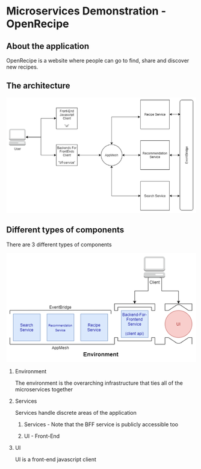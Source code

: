 # Microservices Demonstration - OpenRecipe

## About the application
OpenRecipe is a website where people can go to find, share and discover new recipes. 

## The architecture

![30000 foot view: Application Layout](documentation/basic_app_components.png)

## Different types of components

There are 3 different types of components

![Difference between services](documentation/service_differences.png)

1. Environment

    The environment is the overarching infrastructure that ties all of the microservices together

2. Services

    Services handle discrete areas of the application

    1. Services - Note that the BFF service is publicly accessible too

    2. UI - Front-End

3. UI

    UI is a front-end javascript client